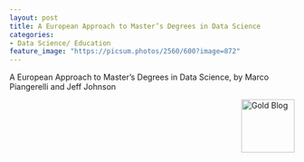 ```yaml
---
layout: post
title: A European Approach to Master’s Degrees in Data Science
categories:
- Data Science/ Education
feature_image: "https://picsum.photos/2560/600?image=872"
---
```

A European Approach to Master’s Degrees in Data Science, by Marco Piangerelli and Jeff Johnson

<a href="https://www.kdnuggets.com/2019/11/top-stories-2019-oct.html"><img src="https://www.kdnuggets.com/images/tkb-1910-g.png" width=94 alt="Gold Blog" align="right"></a>


